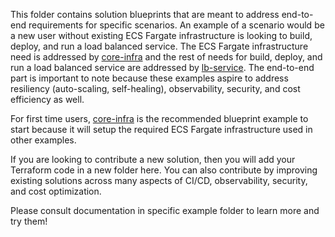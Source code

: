 This folder contains solution blueprints that are meant to address end-to-end requirements for specific scenarios. An example of a scenario would be a new user without existing ECS Fargate infrastructure is looking to build, deploy, and run a load balanced service. The ECS Fargate infrastructure need is addressed by [core-infra](./core-infra/README.md) and the rest of needs for build, deploy, and run a load balanced service are addressed by [lb-service](./lb-service/README.md). The end-to-end part is important to note because these examples aspire to address resiliency (auto-scaling, self-healing), observability, security, and cost efficiency as well.

For first time users, [core-infra](./core-infra/README.md) is the recommended blueprint example to start because it will setup the required ECS Fargate infrastructure used in other examples.

If you are looking to contribute a new solution, then you will add your Terraform code in a new folder here. You can also contribute by improving existing solutions across many aspects of CI/CD, observability, security, and cost optimization.

Please consult documentation in specific example folder to learn more and try them!
